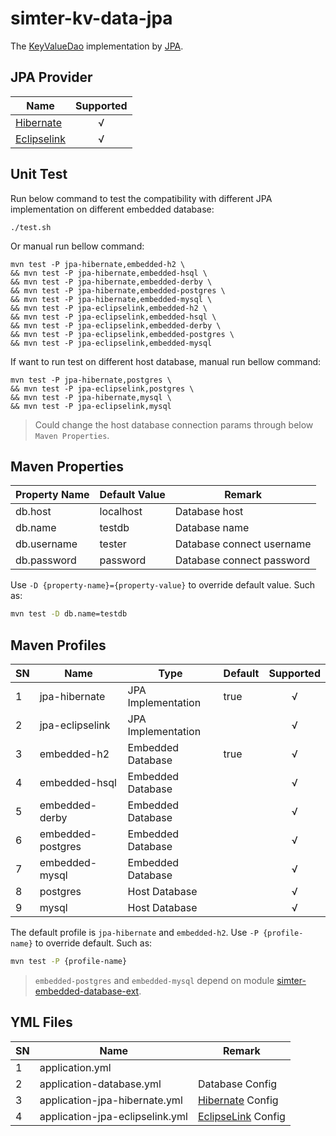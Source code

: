 # simter-kv-data-jpa

The [KeyValueDao] implementation by [JPA].

## JPA Provider

| Name          | Supported |
|---------------|:---------:|
| [Hibernate]   |     √     |
| [Eclipselink] |     √     |

## Unit Test

Run below command to test the compatibility with different JPA implementation on different embedded database:

```
./test.sh
```

Or manual run bellow command:

```
mvn test -P jpa-hibernate,embedded-h2 \
&& mvn test -P jpa-hibernate,embedded-hsql \
&& mvn test -P jpa-hibernate,embedded-derby \
&& mvn test -P jpa-hibernate,embedded-postgres \
&& mvn test -P jpa-hibernate,embedded-mysql \
&& mvn test -P jpa-eclipselink,embedded-h2 \
&& mvn test -P jpa-eclipselink,embedded-hsql \
&& mvn test -P jpa-eclipselink,embedded-derby \
&& mvn test -P jpa-eclipselink,embedded-postgres \
&& mvn test -P jpa-eclipselink,embedded-mysql
```

If want to run test on different host database, manual run bellow command:

```
mvn test -P jpa-hibernate,postgres \
&& mvn test -P jpa-eclipselink,postgres \
&& mvn test -P jpa-hibernate,mysql \
&& mvn test -P jpa-eclipselink,mysql
```

> Could change the host database connection params through below `Maven Properties`.

## Maven Properties

| Property Name | Default Value | Remark                    |
|---------------|---------------|---------------------------|
| db.host       | localhost     | Database host             |
| db.name       | testdb        | Database name             |
| db.username   | tester        | Database connect username |
| db.password   | password      | Database connect password |

Use `-D {property-name}={property-value}` to override default value. Such as:

```bash
mvn test -D db.name=testdb
```

## Maven Profiles

| SN | Name              | Type               | Default | Supported |
|----|-------------------|--------------------|---------|:---------:|
|  1 | jpa-hibernate     | JPA Implementation | true    |     √     |
|  2 | jpa-eclipselink   | JPA Implementation |         |     √     |
|  3 | embedded-h2       | Embedded Database  | true    |     √     |
|  4 | embedded-hsql     | Embedded Database  |         |     √     |
|  5 | embedded-derby    | Embedded Database  |         |     √     |
|  6 | embedded-postgres | Embedded Database  |         |     √     |
|  7 | embedded-mysql    | Embedded Database  |         |     √     |
|  8 | postgres          | Host Database      |         |     √     |
|  9 | mysql             | Host Database      |         |     √     |

The default profile is `jpa-hibernate` and `embedded-h2`.
Use `-P {profile-name}` to override default. Such as:

```bash
mvn test -P {profile-name}
```

> `embedded-postgres` and `embedded-mysql` depend on module [simter-embedded-database-ext].

## YML Files

| SN | Name                            | Remark               |
|----|---------------------------------|----------------------|
|  1 | application.yml                 |                      |
|  2 | application-database.yml        | Database Config      |
|  3 | application-jpa-hibernate.yml   | [Hibernate] Config   |
|  4 | application-jpa-eclipselink.yml | [EclipseLink] Config |


[simter-embedded-database-ext]: https://github.com/simter/simter-embedded-database-ext
[Hibernate]: https://hibernate.org
[EclipseLink]: https://www.eclipse.org/eclipselink
[JPA]: https://jcp.org/en/jsr/detail?id=338
[KeyValueDao]: https://github.com/simter/simter-kv/blob/master/simter-kv-core/src/main/kotlin/tech/simter/kv/core/KeyValueDao.kt
